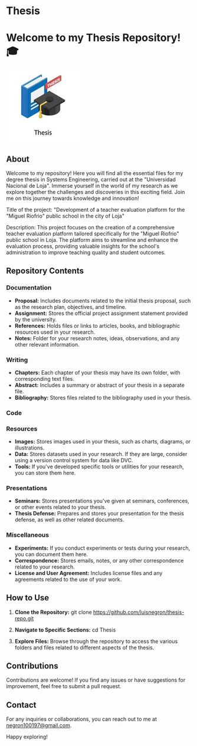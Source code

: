 # Thesis
# Welcome to my Thesis Repository! 🎓

![Thesis Image](https://raw.githubusercontent.com/luisnegron/Thesis/main/4.resources/1.images/readme_img/thesis_img.jpg)

## About

Welcome to my repository! Here you will find all the essential files for my degree thesis in Systems Engineering, carried out at the "Universidad Nacional de Loja". Immerse yourself in the world of my research as we explore together the challenges and discoveries in this exciting field. Join me on this journey towards knowledge and innovation!

Title of the project: "Development of a teacher evaluation platform for the "Miguel Riofrio" public school in the city of Loja"

Description: This project focuses on the creation of a comprehensive teacher evaluation platform tailored specifically for the "Miguel Riofrio" public school in Loja. The platform aims to streamline and enhance the evaluation process, providing valuable insights for the school's administration to improve teaching quality and student outcomes.

## Repository Contents

### Documentation

- **Proposal:** Includes documents related to the initial thesis proposal, such as the research plan, objectives, and timeline.
- **Assignment:** Stores the official project assignment statement provided by the university.
- **References:** Holds files or links to articles, books, and bibliographic resources used in your research.
- **Notes:** Folder for your research notes, ideas, observations, and any other relevant information.

### Writing

- **Chapters:** Each chapter of your thesis may have its own folder, with corresponding text files.
- **Abstract:** Includes a summary or abstract of your thesis in a separate file.
- **Bibliography:** Stores files related to the bibliography used in your thesis.

### Code



### Resources

- **Images:** Stores images used in your thesis, such as charts, diagrams, or illustrations.
- **Data:** Stores datasets used in your research. If they are large, consider using a version control system for data like DVC.
- **Tools:** If you've developed specific tools or utilities for your research, you can store them here.

### Presentations

- **Seminars:** Stores presentations you've given at seminars, conferences, or other events related to your thesis.
- **Thesis Defense:** Prepares and stores your presentation for the thesis defense, as well as other related documents.

### Miscellaneous

- **Experiments:** If you conduct experiments or tests during your research, you can document them here.
- **Correspondence:** Stores emails, notes, or any other correspondence related to your research.
- **License and User Agreement:** Includes license files and any agreements related to the use of your work.

## How to Use

1. **Clone the Repository:**
git clone https://github.com/luisnegron/thesis-repo.git

2. **Navigate to Specific Sections:**
cd Thesis

3. **Explore Files:**
Browse through the repository to access the various folders and files related to different aspects of the thesis.

## Contributions

Contributions are welcome! If you find any issues or have suggestions for improvement, feel free to submit a pull request.

## Contact

For any inquiries or collaborations, you can reach out to me at [negron100197@gmail.com](mailto:negron100197@gmail.com).

Happy exploring!
